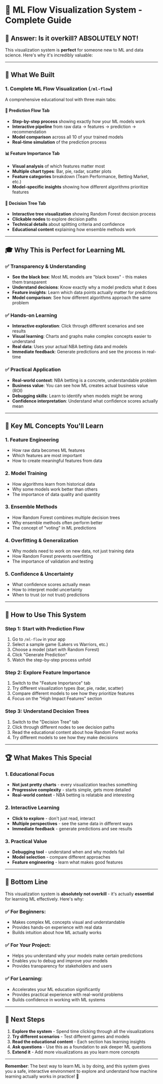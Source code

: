 # 🤖 ML Flow Visualization System - Complete Guide

## 🎯 **Answer: Is it overkill? ABSOLUTELY NOT!**

This visualization system is **perfect** for someone new to ML and data science. Here's why it's incredibly valuable:

---

## 🚀 **What We Built**

### **1. Complete ML Flow Visualization** (`/ml-flow`)
A comprehensive educational tool with three main tabs:

#### **🔄 Prediction Flow Tab**
- **Step-by-step process** showing exactly how your ML models work
- **Interactive pipeline** from raw data → features → prediction → recommendation
- **Model comparison** across all 10 of your trained models
- **Real-time simulation** of the prediction process

#### **📊 Feature Importance Tab**
- **Visual analysis** of which features matter most
- **Multiple chart types**: Bar, pie, radar, scatter plots
- **Feature categories** breakdown (Team Performance, Betting Market, etc.)
- **Model-specific insights** showing how different algorithms prioritize features

#### **🌳 Decision Tree Tab**
- **Interactive tree visualization** showing Random Forest decision process
- **Clickable nodes** to explore decision paths
- **Technical details** about splitting criteria and confidence
- **Educational content** explaining how ensemble methods work

---

## 🎓 **Why This is Perfect for Learning ML**

### **✅ Transparency & Understanding**
- **See the black box**: Most ML models are "black boxes" - this makes them transparent
- **Understand decisions**: Know exactly why a model predicts what it does
- **Feature insights**: Learn which data points actually matter for predictions
- **Model comparison**: See how different algorithms approach the same problem

### **✅ Hands-on Learning**
- **Interactive exploration**: Click through different scenarios and see results
- **Visual learning**: Charts and graphs make complex concepts easier to understand
- **Real data**: Uses your actual NBA betting data and models
- **Immediate feedback**: Generate predictions and see the process in real-time

### **✅ Practical Application**
- **Real-world context**: NBA betting is a concrete, understandable problem
- **Business value**: You can see how ML creates actual business value (ROI)
- **Debugging skills**: Learn to identify when models might be wrong
- **Confidence interpretation**: Understand what confidence scores actually mean

---

## 🧠 **Key ML Concepts You'll Learn**

### **1. Feature Engineering**
- How raw data becomes ML features
- Which features are most important
- How to create meaningful features from data

### **2. Model Training**
- How algorithms learn from historical data
- Why some models work better than others
- The importance of data quality and quantity

### **3. Ensemble Methods**
- How Random Forest combines multiple decision trees
- Why ensemble methods often perform better
- The concept of "voting" in ML predictions

### **4. Overfitting & Generalization**
- Why models need to work on new data, not just training data
- How Random Forest prevents overfitting
- The importance of validation and testing

### **5. Confidence & Uncertainty**
- What confidence scores actually mean
- How to interpret model uncertainty
- When to trust (or not trust) predictions

---

## 🎯 **How to Use This System**

### **Step 1: Start with Prediction Flow**
1. Go to `/ml-flow` in your app
2. Select a sample game (Lakers vs Warriors, etc.)
3. Choose a model (start with Random Forest)
4. Click "Generate Prediction"
5. Watch the step-by-step process unfold

### **Step 2: Explore Feature Importance**
1. Switch to the "Feature Importance" tab
2. Try different visualization types (bar, pie, radar, scatter)
3. Compare different models to see how they prioritize features
4. Focus on the "High Impact Features" section

### **Step 3: Understand Decision Trees**
1. Switch to the "Decision Tree" tab
2. Click through different nodes to see decision paths
3. Read the educational content about how Random Forest works
4. Try different models to see how they make decisions

---

## 🏆 **What Makes This Special**

### **1. Educational Focus**
- **Not just pretty charts** - every visualization teaches something
- **Progressive complexity** - starts simple, gets more detailed
- **Real-world context** - NBA betting is relatable and interesting

### **2. Interactive Learning**
- **Click to explore** - don't just read, interact
- **Multiple perspectives** - see the same data in different ways
- **Immediate feedback** - generate predictions and see results

### **3. Practical Value**
- **Debugging tool** - understand when and why models fail
- **Model selection** - compare different approaches
- **Feature engineering** - learn what makes good features

---

## 🎉 **Bottom Line**

This visualization system is **absolutely not overkill** - it's actually **essential** for learning ML effectively. Here's why:

### **✅ For Beginners:**
- Makes complex ML concepts visual and understandable
- Provides hands-on experience with real data
- Builds intuition about how ML actually works

### **✅ For Your Project:**
- Helps you understand why your models make certain predictions
- Enables you to debug and improve your models
- Provides transparency for stakeholders and users

### **✅ For Learning:**
- Accelerates your ML education significantly
- Provides practical experience with real-world problems
- Builds confidence in working with ML systems

---

## 🚀 **Next Steps**

1. **Explore the system** - Spend time clicking through all the visualizations
2. **Try different scenarios** - Test different games and models
3. **Read the educational content** - Each section has learning insights
4. **Ask questions** - Use this as a foundation to ask deeper ML questions
5. **Extend it** - Add more visualizations as you learn more concepts

---

**Remember**: The best way to learn ML is by doing, and this system gives you a safe, interactive environment to explore and understand how machine learning actually works in practice! 🎯
